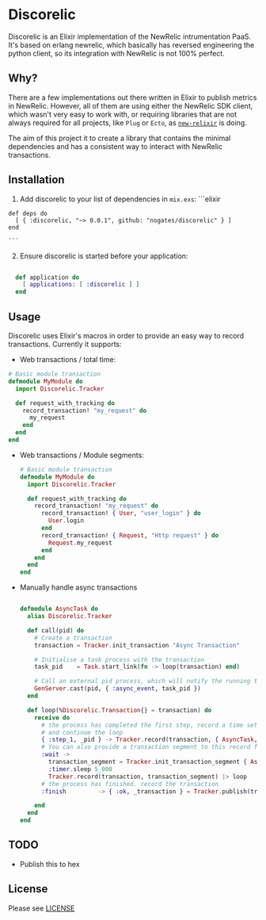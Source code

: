 # Discorelic

Discorelic is an Elixir implementation of the NewRelic intrumentation PaaS. It's based on erlang newrelic, which basically has reversed engineering the python client, so its integration with NewRelic is not 100% perfect.

## Why?

There are a few implementations out there written in Elixir to publish metrics in NewRelic. However, all of them are using either the NewRelic SDK client, which wasn't very easy to work with, or requiring libraries that are not always required for all projects, like `Plug` or `Ecto`, as [`new-relixir`](https://github.com/TheRealReal/new-relixir) is doing.

The aim of this project it to create a library that contains the minimal dependencies and has a consistent way to interact with NewRelic transactions.


## Installation


  1. Add discorelic to your list of dependencies in `mix.exs`:
    ```elixir

    def deps do
      [ { :discorelic, "~> 0.0.1", github: "nogates/discorelic" } ]
    end

    ```

  2. Ensure discorelic is started before your application:

  ```elixir

    def application do
      [ applications: [ :discorelic ] ]
    end
  ```

## Usage

Discorelic uses Elixir's macros in order to provide an easy way to record transactions. Currently it supports:

 - Web transactions / total time:

  ```elixir
  # Basic module transaction
  defmodule MyModule do
    import Discorelic.Tracker

    def request_with_tracking do
      record_transaction! "my_request" do
        my_request
      end
    end
  end

  ```

- Web transactions / Module segments:

  ```elixir
  # Basic module transaction
  defmodule MyModule do
    import Discorelic.Tracker

    def request_with_tracking do
      record_transaction! "my_request" do
        record_transaction! { User, "user_login" } do
          User.login
        end
        record_transaction! { Request, "Http request" } do
          Request.my_request
        end
      end
    end
  end
  ```

- Manually handle async transactions

  ```elixir

  defmodule AsyncTask do
    alias Discorelic.Tracker

    def call(pid) do
      # Create a transaction
      transaction = Tracker.init_transaction "Async Transaction"

      # Initialise a task process with the transaction
      task_pid    = Task.start_link(fn -> loop(transaction) end)

      # Call an external pid process, which will notify the running task at some point
      GenServer.cast(pid, { :async_event, task_pid })
    end

    def loop(%Discorelic.Transaction{} = transaction) do
      receive do
        # the process has completed the first step, record a time set for the module
        # and continue the loop
        { :step_1, _pid } -> Tracker.record(transaction, { AsyncTask, "step 1" }) |> loop
        # You can also provide a transaction segment to this record function
        :wait ->
          transaction_segment = Tracker.init_transaction_segment { AsyncTask, "wait" }
          :timer.sleep 5_000
          Tracker.record(transaction, transaction_segment) |> loop
        # the process has finished. record the transaction
        :finish         -> { :ok, _transaction } = Tracker.publish(transaction)

      end
    end
  end
  ```


## TODO

 - Publish this to hex


## License

Please see [LICENSE](https://github.com/nogates/discorelic/blob/master/LICENSE)
